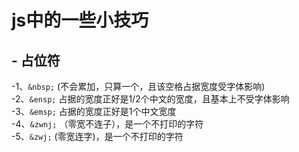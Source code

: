 # js中的一些小技巧
## - 占位符
-1、`&nbsp;` (不会累加，只算一个，且该空格占据宽度受字体影响)<br/>
-2、`&ensp;` 占据的宽度正好是1/2个中文的宽度，且基本上不受字体影响<br/>
-3、`&emsp;` 占据的宽度正好是1个中文宽度<br/>
-4、`&zwnj;` （零宽不连子），是一个不打印的字符<br/>
-5、`&zwj;` (零宽连字)，是一个不打印的字符<br/>
